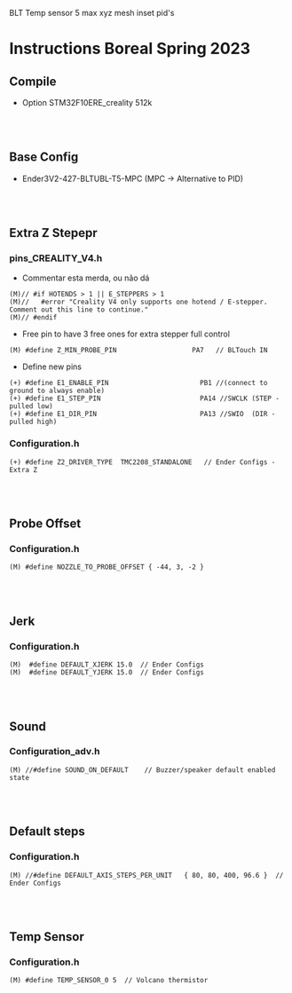 BLT 
Temp sensor 5
max xyz
mesh inset
pid's


# Instructions Boreal Spring 2023

##  Compile

 - Option STM32F10ERE_creality 512k

<br/><br/>


## Base Config 

- Ender3V2-427-BLTUBL-T5-MPC (MPC -> Alternative to PID)

<br/><br/>



## Extra Z Stepepr

### pins_CREALITY_V4.h


- Commentar esta merda, ou não dá
```
(M)// #if HOTENDS > 1 || E_STEPPERS > 1
(M)//   #error "Creality V4 only supports one hotend / E-stepper. Comment out this line to continue."
(M)// #endif
```

- Free pin to have 3 free ones for extra stepper full control
```
(M) #define Z_MIN_PROBE_PIN                   PA7   // BLTouch IN
```

- Define new pins
```
(+) #define E1_ENABLE_PIN                       PB1 //(connect to ground to always enable)
(+) #define E1_STEP_PIN                         PA14 //SWCLK (STEP - pulled low)
(+) #define E1_DIR_PIN                          PA13 //SWIO  (DIR - pulled high)
```

### Configuration.h
```
(+) #define Z2_DRIVER_TYPE  TMC2208_STANDALONE   // Ender Configs - Extra Z
```
<br/><br/>



## Probe Offset 
### Configuration.h

```
(M) #define NOZZLE_TO_PROBE_OFFSET { -44, 3, -2 }
```
<br/><br/>



## Jerk
### Configuration.h
```
(M)  #define DEFAULT_XJERK 15.0  // Ender Configs
(M)  #define DEFAULT_YJERK 15.0  // Ender Configs
```
<br/><br/>


## Sound
### Configuration_adv.h
```
(M) //#define SOUND_ON_DEFAULT    // Buzzer/speaker default enabled state
```
<br/><br/>


## Default steps
### Configuration.h
```
(M) //#define DEFAULT_AXIS_STEPS_PER_UNIT   { 80, 80, 400, 96.6 }  // Ender Configs
```
<br/><br/>


## Temp Sensor
### Configuration.h
```
(M) #define TEMP_SENSOR_0 5  // Volcano thermistor
```
<br/><br/>